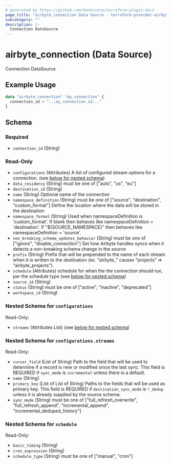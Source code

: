 ```yaml
---
# generated by https://github.com/hashicorp/terraform-plugin-docs
page_title: "airbyte_connection Data Source - terraform-provider-airbyte"
subcategory: ""
description: |-
  Connection DataSource
---
```


# airbyte_connection (Data Source)

Connection DataSource

## Example Usage

```terraform
data "airbyte_connection" "my_connection" {
  connection_id = "...my_connection_id..."
}
```

<!-- schema generated by tfplugindocs -->
## Schema

### Required

- `connection_id` (String)

### Read-Only

- `configurations` (Attributes) A list of configured stream options for a connection. (see [below for nested schema](#nestedatt--configurations))
- `data_residency` (String) must be one of ["auto", "us", "eu"]
- `destination_id` (String)
- `name` (String) Optional name of the connection
- `namespace_definition` (String) must be one of ["source", "destination", "custom_format"]
Define the location where the data will be stored in the destination
- `namespace_format` (String) Used when namespaceDefinition is 'custom_format'. If blank then behaves like namespaceDefinition = 'destination'. If "${SOURCE_NAMESPACE}" then behaves like namespaceDefinition = 'source'.
- `non_breaking_schema_updates_behavior` (String) must be one of ["ignore", "disable_connection"]
Set how Airbyte handles syncs when it detects a non-breaking schema change in the source
- `prefix` (String) Prefix that will be prepended to the name of each stream when it is written to the destination (ex. “airbyte_” causes “projects” => “airbyte_projects”).
- `schedule` (Attributes) schedule for when the the connection should run, per the schedule type (see [below for nested schema](#nestedatt--schedule))
- `source_id` (String)
- `status` (String) must be one of ["active", "inactive", "deprecated"]
- `workspace_id` (String)

<a id="nestedatt--configurations"></a>
### Nested Schema for `configurations`

Read-Only:

- `streams` (Attributes List) (see [below for nested schema](#nestedatt--configurations--streams))

<a id="nestedatt--configurations--streams"></a>
### Nested Schema for `configurations.streams`

Read-Only:

- `cursor_field` (List of String) Path to the field that will be used to determine if a record is new or modified since the last sync. This field is REQUIRED if `sync_mode` is `incremental` unless there is a default.
- `name` (String)
- `primary_key` (List of List of String) Paths to the fields that will be used as primary key. This field is REQUIRED if `destination_sync_mode` is `*_dedup` unless it is already supplied by the source schema.
- `sync_mode` (String) must be one of ["full_refresh_overwrite", "full_refresh_append", "incremental_append", "incremental_deduped_history"]



<a id="nestedatt--schedule"></a>
### Nested Schema for `schedule`

Read-Only:

- `basic_timing` (String)
- `cron_expression` (String)
- `schedule_type` (String) must be one of ["manual", "cron"]



